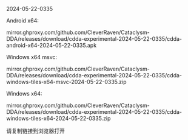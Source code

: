 2024-05-22-0335

Android x64:

mirror.ghproxy.com/github.com/CleverRaven/Cataclysm-DDA/releases/download/cdda-experimental-2024-05-22-0335/cdda-android-x64-2024-05-22-0335.apk

Windows x64 msvc:

mirror.ghproxy.com/github.com/CleverRaven/Cataclysm-DDA/releases/download/cdda-experimental-2024-05-22-0335/cdda-windows-tiles-x64-msvc-2024-05-22-0335.zip

Windows x64:

mirror.ghproxy.com/github.com/CleverRaven/Cataclysm-DDA/releases/download/cdda-experimental-2024-05-22-0335/cdda-windows-tiles-x64-2024-05-22-0335.zip

请复制链接到浏览器打开

